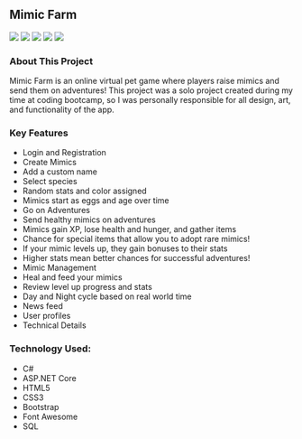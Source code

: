 <h2>Mimic Farm</h2>

<img src="http://milkgoblin.com/wp-content/uploads/2018/07/1.png">
<img src="http://milkgoblin.com/wp-content/uploads/2018/07/7.png">
<img src="http://milkgoblin.com/wp-content/uploads/2018/07/4.png">
<img src="http://milkgoblin.com/wp-content/uploads/2018/07/3.png">
<img src="http://milkgoblin.com/wp-content/uploads/2018/07/2.png">

<h3>About This Project</h3>
Mimic Farm is an online virtual pet game where players raise mimics and send them on adventures! This project was a solo project created during my time at coding bootcamp, so I was personally responsible for all design, art, and functionality of the app.

<h3>Key Features</h3>
<ul>
  <li>Login and Registration</li>
<li>Create Mimics</li>
<li>Add a custom name</li>
<li>Select species</li>
<li>Random stats and color assigned</li>
<li>Mimics start as eggs and age over time</li>
<li>Go on Adventures</li>
<li>Send healthy mimics on adventures</li>
<li>Mimics gain XP, lose health and hunger, and gather items</li>
<li>Chance for special items that allow you to adopt rare mimics!</li>
<li>If your mimic levels up, they gain bonuses to their stats</li>
<li>Higher stats mean better chances for successful adventures!</li>
<li>Mimic Management</li>
<li>Heal and feed your mimics</li>
<li>Review level up progress and stats</li>
<li>Day and Night cycle based on real world time</li>
<li>News feed</li>
<li>User profiles</li>
<li>Technical Details</li>
</ul>

<h3>Technology Used:</h3>
<ul>
<li>C#</li>
<li>ASP.NET Core</li>
<li>HTML5</li>
<li>CSS3</li>
<li>Bootstrap</li>
<li>Font Awesome</li>
<li>SQL</li>
</ul>
